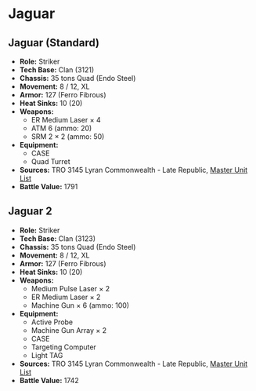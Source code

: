 # Jaguar
## Jaguar (Standard)
- **Role:** Striker
- **Tech Base:** Clan (3121)
- **Chassis:** 35 tons Quad (Endo Steel)
- **Movement:** 8 / 12, XL
- **Armor:** 127 (Ferro Fibrous)
- **Heat Sinks:** 10 (20)
- **Weapons:**
  - ER Medium Laser × 4
  - ATM 6 (ammo: 20)
  - SRM 2 × 2 (ammo: 50)
- **Equipment:**
  - CASE
  - Quad Turret
- **Sources:** TRO 3145 Lyran Commonwealth - Late Republic, [Master Unit List](http://masterunitlist.info/Unit/Details/6612/jaguar-standard)
- **Battle Value:** 1791

## Jaguar 2
- **Role:** Striker
- **Tech Base:** Clan (3123)
- **Chassis:** 35 tons Quad (Endo Steel)
- **Movement:** 8 / 12, XL
- **Armor:** 127 (Ferro Fibrous)
- **Heat Sinks:** 10 (20)
- **Weapons:**
  - Medium Pulse Laser × 2
  - ER Medium Laser × 2
  - Machine Gun × 6 (ammo: 100)
- **Equipment:**
  - Active Probe
  - Machine Gun Array × 2
  - CASE
  - Targeting Computer
  - Light TAG
- **Sources:** TRO 3145 Lyran Commonwealth - Late Republic, [Master Unit List](http://masterunitlist.info/Unit/Details/6613/jaguar-2)
- **Battle Value:** 1742

